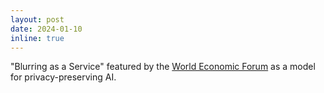 ```yaml
---
layout: post
date: 2024-01-10
inline: true
---
```


"Blurring as a Service" featured by the [World Economic Forum](https://www.linkedin.com/posts/world-economic-forum_what-is-blurring-as-a-service-and-how-activity-7135598412585959424-WWm7/) as a model for privacy-preserving AI.

